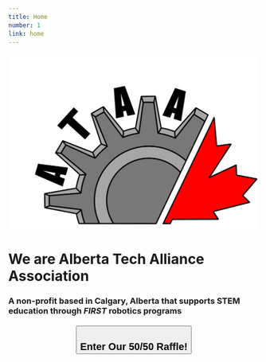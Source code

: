```yaml
---
title: Home
number: 1
link: home
---
```

<div id='homeCover'>
    <div class="row">
        <div class="col-12">
            <img id="biglogo" src="/resources/img/ataa.png" class="img-fluid" />
            <h1>We are Alberta Tech Alliance Association</h1>
            <h3>A non-profit based in Calgary, Alberta that supports STEM education through <i>FIRST</i> robotics programs</h3>
        </div>
    </div>
    <div class="row">
        <div style="text-align: center; margin-top: 20px" class="col-12">
            <a href="https://www.rafflebox.ca/raffle/ataa">
                <button class="raffleButton">
                    <h2 style="margin-bottom: 0">Enter Our 50/50 Raffle!</h2>
                </button>
            </a>
        </div>
    </div>
</div>